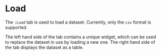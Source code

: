 # Load

The `:Load` tab is used to load a dataset. Currently, only the `csv` format is supported.

The left hand side of the tab contains a unique widget, which can be used to replace
the dataset in use by loading a new one.
The right hand side of the tab displays the dataset as a table.